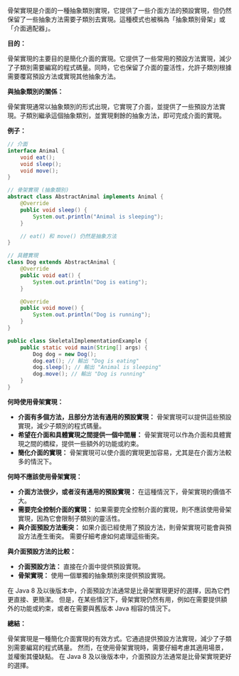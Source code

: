 
骨架實現是介面的一種抽象類別實現，它提供了一些介面方法的預設實現，但仍然保留了一些抽象方法需要子類別去實現。這種模式也被稱為「抽象類別骨架」或「介面適配器」。

**目的：**

骨架實現的主要目的是簡化介面的實現。它提供了一些常用的預設方法實現，減少了子類別需要編寫的程式碼量。同時，它也保留了介面的靈活性，允許子類別根據需要覆寫預設方法或實現其他抽象方法。

**與抽象類別的關係：**

骨架實現通常以抽象類別的形式出現，它實現了介面，並提供了一些預設方法實現。子類別繼承這個抽象類別，並實現剩餘的抽象方法，即可完成介面的實現。

**例子：**

```java
// 介面
interface Animal {
    void eat();
    void sleep();
    void move();
}

// 骨架實現 (抽象類別)
abstract class AbstractAnimal implements Animal {
    @Override
    public void sleep() {
        System.out.println("Animal is sleeping");
    }

    // eat() 和 move() 仍然是抽象方法
}

// 具體實現
class Dog extends AbstractAnimal {
    @Override
    public void eat() {
        System.out.println("Dog is eating");
    }

    @Override
    public void move() {
        System.out.println("Dog is running");
    }
}

public class SkeletalImplementationExample {
    public static void main(String[] args) {
        Dog dog = new Dog();
        dog.eat(); // 輸出 "Dog is eating"
        dog.sleep(); // 輸出 "Animal is sleeping"
        dog.move(); // 輸出 "Dog is running"
    }
}
```

**何時使用骨架實現：**

* **介面有多個方法，且部分方法有通用的預設實現：**  骨架實現可以提供這些預設實現，減少子類別的程式碼量。
* **希望在介面和具體實現之間提供一個中間層：**  骨架實現可以作為介面和具體實現之間的橋樑，提供一些額外的功能或約束。
* **簡化介面的實現：**  骨架實現可以使介面的實現更加容易，尤其是在介面方法較多的情況下。


**何時不應該使用骨架實現：**

* **介面方法很少，或者沒有通用的預設實現：**  在這種情況下，骨架實現的價值不大。
* **需要完全控制介面的實現：**  如果需要完全控制介面的實現，則不應該使用骨架實現，因為它會限制子類別的靈活性。
* **與介面預設方法衝突：**  如果介面已經使用了預設方法，則骨架實現可能會與預設方法產生衝突。  需要仔細考慮如何處理這些衝突。


**與介面預設方法的比較：**

* **介面預設方法：** 直接在介面中提供預設實現。
* **骨架實現：** 使用一個單獨的抽象類別來提供預設實現。

在 Java 8 及以後版本中，介面預設方法通常是比骨架實現更好的選擇，因為它們更直接、更簡潔。  但是，在某些情況下，骨架實現仍然有用，例如在需要提供額外的功能或約束，或者在需要與舊版本 Java 相容的情況下。


**總結：**

骨架實現是一種簡化介面實現的有效方式。它通過提供預設方法實現，減少了子類別需要編寫的程式碼量。  然而，在使用骨架實現時，需要仔細考慮其適用場景，並權衡其優缺點。  在 Java 8 及以後版本中，介面預設方法通常是比骨架實現更好的選擇。
